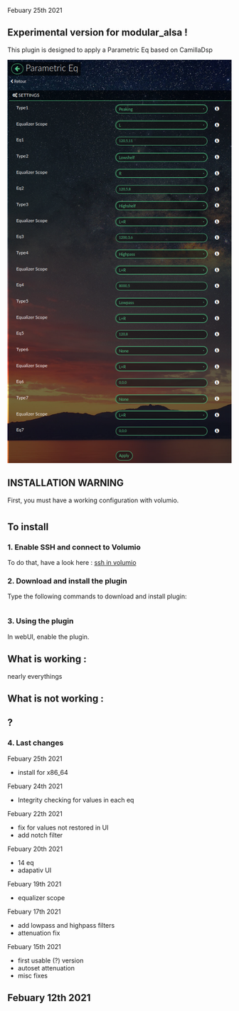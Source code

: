 Febuary 25th 2021


##  Experimental version for modular_alsa !




This plugin is designed to apply a Parametric Eq based on CamillaDsp

![Alt text](Parameq4Volumio.png?raw=true "Main interface")




## INSTALLATION WARNING

First, you must have a working configuration with volumio.

#
## To install

### 1. Enable SSH and connect to Volumio

To do that, have a look here : [ssh in volumio](https://volumio.github.io/docs/User_Manual/SSH.html)

### 2. Download and install the plugin

Type the following commands to download and install plugin:

```

```

### 3. Using the plugin

In webUI, enable the plugin.

## What is working :

nearly everythings


## What is not working :
?
- 

### 4. Last changes

Febuary 25th 2021

- install for x86_64

Febuary 24th 2021

- Integrity checking for values in each eq

Febuary 22th 2021

- fix for values not restored in UI
- add notch filter

Febuary 20th 2021

- 14 eq
- adapativ UI

Febuary 19th 2021

- equalizer scope

Febuary 17th 2021

- add lowpass and highpass filters
- attenuation fix

Febuary 15th 2021

- first usable (?) version
- autoset attenuation
- misc fixes

Febuary 12th 2021
- 
